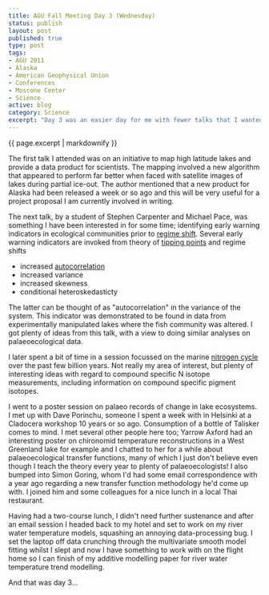 ```yaml
--- 
title: AGU Fall Meeting Day 3 (Wednesday)
status: publish
layout: post
published: true
type: post
tags:
- AGU 2011
- Alaska
- American Geophysical Union
- Conferences
- Moscone Center
- Science
active: blog
category: Science
excerpt: "Day 3 was an easier day for me with fewer talks that I wanted to see so I was able to spend a bit of time thinking about work matters and cogitating a bit more on the talks I was listening to. I also spent a large chunk of time in one of the poster sessions, which was very enlightening; it was like an informal talk session with authors presenting their posters ad hoc and groups discussions taking place about the results. (As I write this I have just come from my own poster session and had the same experience; far better than many poster sessions at other meetings.)"
---
```


{{ page.excerpt | markdownify  }}

The first talk I attended was on an initiative to map high latitude lakes and provide a data product for scientists. The mapping involved a new algorithm that appeared to perform far better when faced with satellite images of lakes during partial ice-out. The author mentioned that a new product for Alaska had been released a week or so ago and this will be very useful for a project proposal I am currently involved in writing.

The next talk, by a student of Stephen Carpenter and Michael Pace, was something I have been interested in for some time; identifying early warning indicators in ecological communities prior to [regime shift](http://en.wikipedia.org/wiki/Regime_shift "Regime shift"). Several early warning indicators are invoked from theory of [tipping points](http://en.wikipedia.org/wiki/Tipping_point_%28climatology%29 "Tipping point (climatology)") and regime shifts

-   increased [autocorrelation](http://en.wikipedia.org/wiki/Autocorrelation "Autocorrelation")
-   increased variance
-   increased skewness
-   conditional heteroskedasticty

The latter can be thought of as "autocorrelation" in the variance of the system. This indicator was demonstrated to be found in data from experimentally manipulated lakes where the fish community was altered. I got plenty of ideas from this talk, with a view to doing similar analyses on palaeoecological data.

I later spent a bit of time in a session focussed on the marine [nitrogen cycle](http://en.wikipedia.org/wiki/Nitrogen_cycle "Nitrogen cycle") over the past few billion years. Not really my area of interest, but plenty of interesting ideas with regard to compound specific N isotope measurements, including information on compound specific pigment isotopes.

I went to a poster session on palaeo records of change in lake ecosystems. I met up with Dave Porinchu, someone I spent a week with in Helsinki at a Cladocera workshop 10 years or so ago. Consumption of a bottle of Talisker comes to mind. I met several other people here too; Yarrow Axford had an interesting poster on chironomid temperature reconstructions in a West Greenland lake for example and I chatted to her for a while about palaeoecological transfer functions, many of which
I just don't believe even though I teach the theory every year to plenty of palaeoecologists! I also bumped into Simon Goring, whom I'd had some email correspondence with a year ago regarding a new transfer function methodology he'd come up with. I joined him and some colleagues for a nice lunch in a local Thai restaurant.

Having had a two-course lunch, I didn't need further sustenance and after an email session I headed back to my hotel and set to work on my river water temperature models, squashing an annoying data-processing bug. I set the laptop off data crunching through the multivariate smooth model fitting whilst I slept and now I have something to work with on the flight home so I can finish of my additive modelling paper for river water temperature trend modelling.

And that was day 3...

